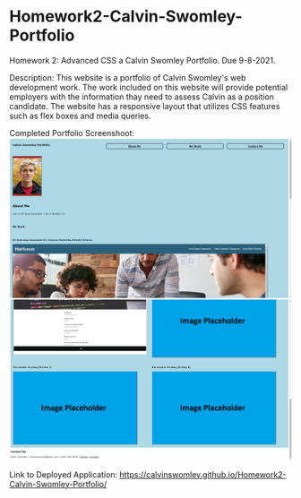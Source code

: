 # Homework2-Calvin-Swomley-Portfolio
Homework 2: Advanced CSS a Calvin Swomley Portfolio. Due 9-8-2021.

Description:
This website is a portfolio of Calvin Swomley's web development work. The work included on this website will provide potential employers with the information thay need to assess Calvin as a position candidate. The website has a responsive layout that utilizes CSS features such as flex boxes and media queries.

Completed Portfolio Screenshoot:
![ Completed Calvin Swomley Portfolio webpage screenshot.](./assets/images/Completed_Homework_Mock-Up_Screenshot.PNG)
![ Completed Calvin Swomley Portfolio webpage screenshot.](./assets/images/Completed_Homework_Mock-Up_Screenshot2.PNG)

Link to Deployed Application: https://calvinswomley.github.io/Homework2-Calvin-Swomley-Portfolio/


